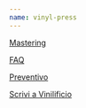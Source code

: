 ```yaml
---
name: vinyl-press
---
```


[Mastering](https://vinilificio.github.io/mastering/)

[FAQ](https://vinilificio.github.io/faq/)

[Preventivo](https://vinilificio.github.io/)

[Scrivi a Vinilificio](http://example.net/)
